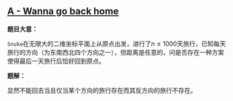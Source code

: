 ## [A - Wanna go back home](https://agc003.contest.atcoder.jp/tasks/agc003_a)

**题目大意：**

`Snuke`在无限大的二维坐标平面上从原点出发，进行了$n\le1000$天旅行，已知每天旅行的方向（为东南西北四个方向之一），但距离是任意的，问是否存在一种方案使得最后一天旅行后恰好回到原点。

**题解：**

显然不能回去当且仅当某个方向的旅行存在而其反方向的旅行不存在。